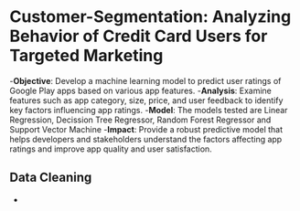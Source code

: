 # Customer-Segmentation: Analyzing Behavior of Credit Card Users for Targeted Marketing

-**Objective**: Develop a machine learning model to predict user ratings of Google Play apps based on various app features.
-**Analysis**: Examine features such as app category, size, price, and user feedback to identify key factors influencing app ratings.
-**Model**: The models tested are Linear Regression, Decission Tree Regressor, Random Forest Regressor and Support Vector Machine
-**Impact**: Provide a robust predictive model that helps developers and stakeholders understand the factors affecting app ratings and improve app quality and user satisfaction.

## Data Cleaning


-
